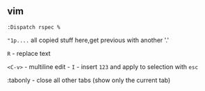 ## vim

`:Dispatch rspec %`

`"1p....` all copied stuff here,get previous with another '.'

`R` - replace text

`<C-v>` - multiline edit - `I` - insert `123` and apply to selection with `esc`

:tabonly     - close all other tabs (show only the current tab)
